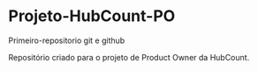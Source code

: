 # Projeto-HubCount-PO
 Primeiro-repositorio git e github

Repositório criado para o projeto de Product Owner da HubCount.

